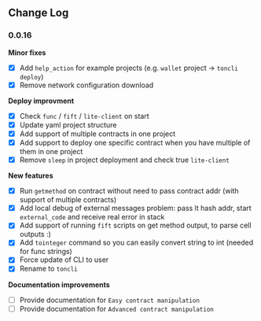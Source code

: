 ## Change Log

### 0.0.16

**Minor fixes**

- [x] Add `help_action` for example projects (e.g. `wallet` project -> `toncli deploy`)
- [x] Remove network configuration download

**Deploy improvment**

- [x] Check `func` / `fift` / `lite-client` on start
- [x] Update yaml project structure
- [x] Add support of multiple contracts in one project
- [x] Add support to deploy one specific contract when you have multiple of them in one project
- [x] Remove `sleep` in project deployment and check true `lite-client`

**New features**

- [x] Run `getmethod` on contract without need to pass contract addr (with support of multiple contracts)
- [x] Add local debug of external messages problem: pass lt hash addr, start `external_code` and receive real error in
  stack
- [x] Add support of running `fift` scripts on get method output, to parse cell outputs :)
- [x] Add `tointeger` command so you can easily convert string to int (needed for func strings)
- [x] Force update of CLI to user
- [x] Rename to `toncli`

**Documentation improvements**

- [ ] Provide documentation for `Easy contract manipulation`
- [ ] Provide documentation for `Advanced contract manipulation`
